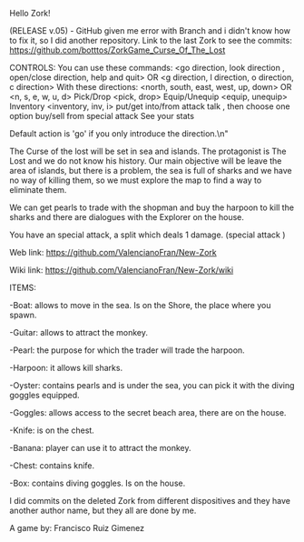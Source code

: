 Hello Zork!

(RELEASE v.05) - GitHub given me error with Branch and i didn't know how to fix it, so I did another repository.
		 Link to the last Zork to see the commits:
		 https://github.com/botttos/ZorkGame_Curse_Of_The_Lost

CONTROLS:
You can use these commands:
					<go direction, look direction , open/close direction, help and quit>
									OR
					<g direction, l direction, o direction, c direction>
With these directions: 
						<north, south, east, west, up, down> 
									OR
						<n, s, e, w, u, d>
					Pick/Drop <pick, drop>
					Equip/Unequip <equip, unequip>
					Inventory <inventory, inv, i>
					put/get <item> into/from <item>
					attack <npc>
					talk <npc>, then choose one option
					buy/sell <item> from <npc>
					special attack <npc>
					See your stats <stats>
					
						
Default action is 'go' if you only introduce the direction.\n"

The Curse of the lost will be set in sea and islands. 
The protagonist is The Lost and we do not know his history. 
Our main objective will be leave the area of islands, but there is a problem, the sea is full of sharks 
and we have no way of killing them, so we must explore the map to find a way to eliminate them.

We can get pearls to trade with the shopman and buy the harpoon to kill the sharks and there are dialogues 
with the Explorer on the house.

You have an special attack, a split which deals 1 damage. (special attack <npc>)

Web link: https://github.com/ValencianoFran/New-Zork

Wiki link: https://github.com/ValencianoFran/New-Zork/wiki


ITEMS:

-Boat: allows to move in the sea. Is on the Shore, the place where you spawn.

-Guitar: allows to attract the monkey.

-Pearl: the purpose for which the trader will trade the harpoon.

-Harpoon: it allows kill sharks.

-Oyster: contains pearls and is under the sea, you can pick it with the diving goggles equipped.

-Goggles: allows access to the secret beach area, there are on the house.

-Knife: is on the chest.

-Banana: player can use it to attract the monkey.

-Chest: contains knife.

-Box: contains diving goggles. Is on the house.


I did commits on the deleted Zork from different dispositives and they have another author name,
but they all are done by me.




A game by: Francisco Ruiz Gimenez
